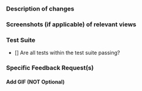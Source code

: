 ### Description of changes

### Screenshots (if applicable) of relevant views

### Test Suite
- [] Are all tests within the test suite passing?

### Specific Feedback Request(s)

#### Add GIF (NOT Optional)
